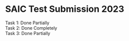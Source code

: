 # SAIC Test Submission 2023

Task 1: Done Partially <br/>
Task 2: Done Completely <br/>
Task 3: Done Partially
